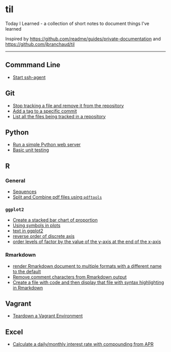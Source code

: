 # til

Today I Learned - a collection of short notes to document things I've learned

Inspired by <https://github.com/readme/guides/private-documentation> and <https://github.com/jbranchaud/til>

------------------------------------------------------------------------

## Commmand Line

-   [Start ssh-agent](command_line/start-ssh-agent.md)

## Git

-   [Stop tracking a file and remove it from the repository](git/stop-tracking-file.md)
-   [Add a tag to a specific commit](git/tag-commits.md)
-   [List all the files being tracked in a repository](git/list-tracked-files.md)


## Python

-   [Run a simple Python web server](python/http-server.md)
-   [Basic unit testing](python/unit-testing-python.md)

## R

### General
-   [Sequences](R/seqs.Rmd)
-   [Split and Combine pdf files using `pdftools`](R/pdftools.md)

### `ggplot2`

-   [Create a stacked bar chart of proportion](R/stack_bar_prop.md)
-   [Using symbols in plots](R/symbols.md)
-   [text in ggplot2](R/ggplot2_text.md)
-   [reverse order of discrete axis](R/ggplot2_rev_discrete_limits.md)
-   [order levels of factor by the value of the y-axis at the end of the x-axis](R/ggplot2_order_by_final_y_value.md)

### Rmarkdown

-   [render Rmarkdown document to multiple formats with a different name to the default](R/render_with_new_names.md)
-   [Remove comment characters from Rmarkdown output](R/rmd-remove-coment-char.md)
-   [Create a file with code and then display that file with syntax highlighting in Rmarkdown](R/rmd-syntax-highlight.md)

## Vagrant

-   [Teardown a Vagrant Environment](vagrant/teardown.md)

## Excel

-   [Calculate a daily/monthly interest rate with compounding from APR](excel/interest.md)
